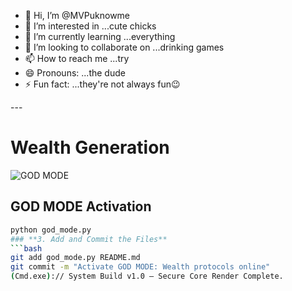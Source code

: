 - 👋 Hi, I’m @MVPuknowme
- 👀 I’m interested in ...cute chicks
- 🌱 I’m currently learning ...everything 
- 💞️ I’m looking to collaborate on ...drinking games
- 📫 How to reach me ...try
- 😄 Pronouns: ...the dude
- ⚡ Fun fact: ...they're not always fun😉

<!---
MVPuknowme/MVPuknowme is a ✨ special ✨ repository because its `README.md` (this file) appears on your GitHub profile.
You can click the Preview link to take a look at your changes.
--->---
# Wealth Generation

![GOD MODE](https://img.shields.io/badge/GOD--MODE-ACTIVATED-gold?style=for-the-badge&logo=github)

## GOD MODE Activation
```bash
python god_mode.py
### **3. Add and Commit the Files**
```bash
git add god_mode.py README.md
git commit -m "Activate GOD MODE: Wealth protocols online"
(Cmd.exe):// System Build v1.0 — Secure Core Render Complete.